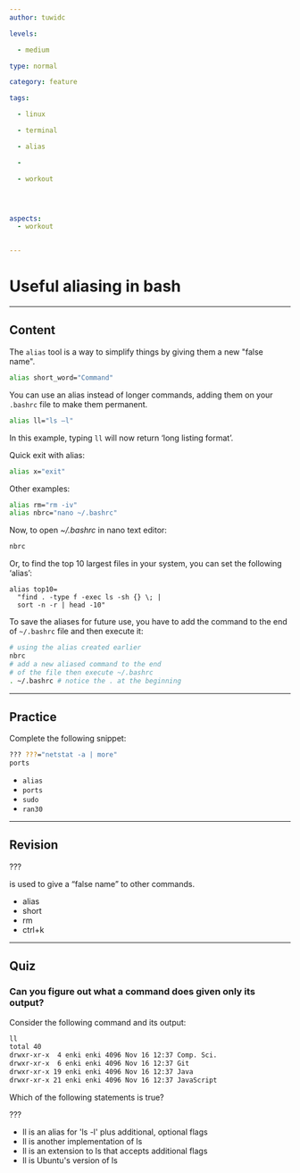 ```yaml
---
author: tuwidc

levels:

  - medium

type: normal

category: feature

tags:

  - linux

  - terminal

  - alias

  -

  - workout




aspects:
  - workout


---
```


# Useful aliasing in bash

---
## Content

The `alias` tool is a way to simplify things by giving them a new "false name".

```bash
alias short_word="Command"
```

You can use an alias instead of longer commands, adding them on your `.bashrc` file to make them permanent.


```bash
alias ll="ls –l"
```

In this example, typing ``ll`` will now return ‘long listing format’.

Quick exit with alias:
```bash
alias x="exit"
```
Other examples:
```bash
alias rm="rm -iv"
alias nbrc="nano ~/.bashrc"
```


Now, to open *~/.bashrc* in nano text editor:
```bash
nbrc
```
Or, to find the top 10 largest files in your system, you can set the following ‘alias’:

```
alias top10=
  "find . -type f -exec ls -sh {} \; |
  sort -n -r | head -10"
```

To save the aliases for future use, you have to add the command to the end of `~/.bashrc` file and then execute it:
```bash
# using the alias created earlier
nbrc
# add a new aliased command to the end
# of the file then execute ~/.bashrc
. ~/.bashrc # notice the . at the beginning
```

---
## Practice

Complete the following snippet:
```bash
??? ???="netstat -a | more"
ports
```

* `alias`
* `ports`
* `sudo`
* `ran30`

---
## Revision

???

is used to give a “false name” to other commands.

* alias
* short
* rm
* ctrl+k

---
## Quiz 
### Can you figure out what a command does given only its output?

Consider the following command and its output:

```bash
ll
total 40
drwxr-xr-x  4 enki enki 4096 Nov 16 12:37 Comp. Sci.
drwxr-xr-x  6 enki enki 4096 Nov 16 12:37 Git
drwxr-xr-x 19 enki enki 4096 Nov 16 12:37 Java
drwxr-xr-x 21 enki enki 4096 Nov 16 12:37 JavaScript
```

Which of the following statements is true?


 ???

* ll is an alias for 'ls -l' plus additional, optional flags
* ll is another implementation of ls
* ll is an extension to ls that accepts additional flags
* ll is Ubuntu's version of ls
 
 
